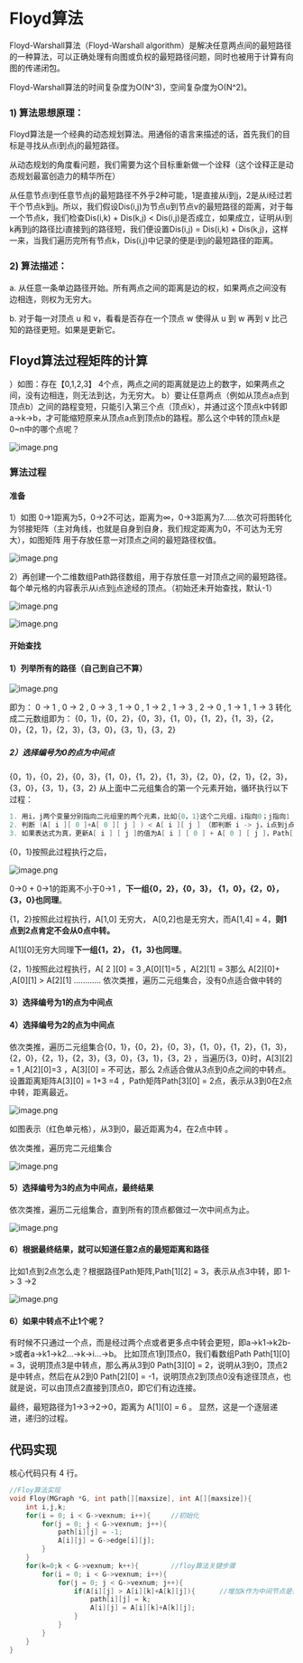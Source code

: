 # Floyd算法

Floyd-Warshall算法（Floyd-Warshall algorithm）是解决任意两点间的最短路径的一种算法，可以正确处理有向图或负权的最短路径问题，同时也被用于计算有向图的传递闭包。

Floyd-Warshall算法的时间复杂度为O(N^3)，空间复杂度为O(N^2)。

### 1) 算法思想原理：

Floyd算法是一个经典的动态规划算法。用通俗的语言来描述的话，首先我们的目标是寻找从点i到点j的最短路径。

从动态规划的角度看问题，我们需要为这个目标重新做一个诠释（这个诠释正是动态规划最富创造力的精华所在）

从任意节点i到任意节点j的最短路径不外乎2种可能，1是直接从i到j，2是从i经过若干个节点k到j。所以，我们假设Dis(i,j)为节点u到节点v的最短路径的距离，对于每一个节点k，我们检查Dis(i,k) + Dis(k,j) < Dis(i,j)是否成立，如果成立，证明从i到k再到j的路径比i直接到j的路径短，我们便设置Dis(i,j) = Dis(i,k) + Dis(k,j)，这样一来，当我们遍历完所有节点k，Dis(i,j)中记录的便是i到j的最短路径的距离。

### 2) 算法描述：

a. 从任意一条单边路径开始。所有两点之间的距离是边的权，如果两点之间没有边相连，则权为无穷大。 　　

b. 对于每一对顶点 u 和 v，看看是否存在一个顶点 w 使得从 u 到 w 再到 v 比己知的路径更短。如果是更新它。

## Floyd算法过程矩阵的计算

）如图：存在【0,1,2,3】 4个点，两点之间的距离就是边上的数字，如果两点之间，没有边相连，则无法到达，为无穷大。 b）要让任意两点（例如从顶点a点到顶点b）之间的路程变短，只能引入第三个点（顶点k），并通过这个顶点k中转即a->k->b，才可能缩短原来从顶点a点到顶点b的路程。那么这个中转的顶点k是0~n中的哪个点呢？

![image.png](D:\project\md文档\md\image\16a6bbb95fa7adddtplv-t2oaga2asx-jj-mark3024000q75.webp)



### 算法过程

#### 准备

1）如图 0->1距离为5，0->2不可达，距离为∞，0->3距离为7……依次可将图转化为邻接矩阵（主对角线，也就是自身到自身，我们规定距离为0，不可达为无穷大），如图矩阵 用于存放任意一对顶点之间的最短路径权值。

![image.png](D:\project\md文档\md\image\16a6bbb95ee7ea4ctplv-t2oaga2asx-jj-mark3024000q75.webp)

2）再创建一个二维数组Path路径数组，用于存放任意一对顶点之间的最短路径。每个单元格的内容表示从i点到j点途经的顶点。（初始还未开始查找，默认-1）

![image.png](D:\project\md文档\md\image\16a6bbb95eb7af4dtplv-t2oaga2asx-jj-mark3024000q75.webp)





![image.png](D:\project\md文档\md\image\16a6bbb95f3f1482tplv-t2oaga2asx-jj-mark3024000q75.webp)



#### 开始查找

#### 1）列举所有的路径（自己到自己不算）



![image.png](D:\project\md文档\md\image\16a6bbb95ec35646tplv-t2oaga2asx-jj-mark3024000q75.webp)



即为： 0 -> 1 ,   0 -> 2 ,   0 -> 3 ,
 1 -> 0 ,   1 -> 2 ,   1 -> 3 , 2 -> 0 ,   1 -> 1 ,   1 -> 3 转化成二元数组即为： {0，1}，{0，2}，{0，3}，{1，0}，{1，2}，{1，3}，{2，0}，{2，1}，{2，3}，{3，0}，{3，1}，{3，2}

##### 2）选择编号为0的点为中间点

{0，1}，{0，2}，{0，3}，{1，0}，{1，2}，{1，3}，{2，0}，{2，1}，{2，3}，{3，0}，{3，1}，{3，2} 从上面中二元组集合的第一个元素开始，循环执行以下过程：

```c
1. 用i，j两个变量分别指向二元组里的两个元素，比如{0，1}这个二元组，i指向0；j指向1
2. 判断 (A[ i ][ 0 ]+A[ 0 ][ j ] ) < A[ i ][ j ] （即判断 i -> j，i点到j点的距离是否小于从0点中转的距离），如果false，则判断下一组二元数组。
3. 如果表达式为真，更新A[ i ] [ j ]的值为A[ i ] [ 0 ] + A[ 0 ] [ j ]，Path[ i ] [ j ]的值为点0（即设置i到j要经过0点中转）
```

{0，1}按照此过程执行之后，

![image.png](D:\project\md文档\md\image\16a6bbb95f735bc5tplv-t2oaga2asx-jj-mark3024000q75.webp)

0->0 + 0->1的距离不小于0->1 ，**下一组{0，2}，{0，3}， {1，0}，{2，0}，{3，0}也同理**。



{1，2}按照此过程执行，A[1,0] 无穷大， A[0,2]也是无穷大，而A[1,4] = 4，**则1点到2点肯定不会从0点中转。**

A[1][0]无穷大同理**下一组{1，2}， {1，3}也同理**。

{2，1}按照此过程执行，A\[ 2 ][0] = 3 ,A\[0][1]=5 ，A\[2][1] = 3那么 A\[2][0]+ ,A\[0][1] >  A\[2][1] ………… 依次类推，遍历二元组集合，没有0点适合做中转的

#### 3）选择编号为1的点为中间点

#### 4）选择编号为2的点为中间点

依次类推，遍历二元组集合{0，1}，{0，2}，{0，3}，{1，0}，{1，2}，{1，3}，{2，0}，{2，1}，{2，3}，{3，0}，{3，1}，{3，2} ，当遍历{3，0}时，A\[3][2] = 1 ,A\[2][0]=3 ，A\[3][0] = 不可达，那么 2点适合做从3点到0点之间的中转点。 设置距离矩阵A\[3][0]  = 1+3 =4 ，Path矩阵Path\[3][0]  = 2点，表示从3到0在2点中转，距离最近。

![image.png](D:\project\md文档\md\image\16a6bbb9892c24d9tplv-t2oaga2asx-jj-mark3024000q75.webp)

如图表示（红色单元格），从3到0，最近距离为4，在2点中转 。



依次类推，遍历完二元组集合

![image.png](D:\project\md文档\md\image\16a6bbb98798230dtplv-t2oaga2asx-jj-mark3024000q75.webp)



#### 5）选择编号为3的点为中间点，最终结果

依次类推，遍历二元组集合，直到所有的顶点都做过一次中间点为止。

![image.png](D:\project\md文档\md\image\16a6bbb989383e22tplv-t2oaga2asx-jj-mark3024000q75.webp)



#### 6）根据最终结果，就可以知道任意2点的最短距离和路径

比如1点到2点怎么走？根据路径Path矩阵,Path\[1][2] = 3，表示从点3中转，即 1-> 3 ->2

![image.png](D:\project\md文档\md\image\16a6bbb95fa7adddtplv-t2oaga2asx-jj-mark3024000q75.webp)



#### 6）如果中转点不止1个呢？

有时候不只通过一个点，而是经过两个点或者更多点中转会更短，即a->k1->k2b->或者a->k1->k2…->k->i…->b。 比如顶点1到顶点0，我们看数组Path Path\[1][0] = 3，说明顶点3是中转点，那么再从3到0 Path\[3][0] = 2，说明从3到0，顶点2是中转点，然后在从2到0 Path\[2][0] = -1，说明顶点2到顶点0没有途径顶点，也就是说，可以由顶点2直接到顶点0，即它们有边连接。

最终，最短路径为1->3->2->0，距离为 A\[1][0] = 6  。 显然，这是一个逐层递进，递归的过程。

## 代码实现

核心代码只有 4 行。

```c
//Floy算法实现
void Floy(MGraph *G, int path[][maxsize], int A[][maxsize]){
	int i,j,k;
	for(i = 0; i < G->vexnum; i++){		//初始化 
		for(j = 0; j < G->vexnum; j++){
			path[i][j] = -1;
			A[i][j] = G->edge[i][j];
		}
	}
	for(k=0;k < G->vexnum; k++){		//floy算法关键步骤 
		for(i = 0; i < G->vexnum; i++){		
			for(j = 0; j < G->vexnum; j++){
				if(A[i][j] > A[i][k]+A[k][j]){		//增加k作为中间节点是否会增加最短路径长度 
					path[i][j] = k;
					A[i][j] = A[i][k]+A[k][j];
				}
			}
		}
	} 
}
```